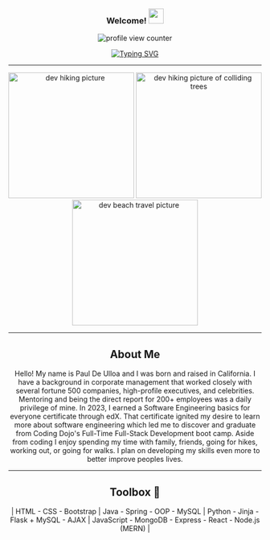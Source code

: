 <!-- Header -->
<h3 align="center">
  Welcome! 
  <img src= "https://github.com/PaulDeUlloa/PaulDeUlloa/assets/135933615/e7af9c9a-7633-4b9a-b09f-e672b22c654d" width = 30px> 
  
</h3>

<!-- Profile View Counter -->
<p align="center"> 
  <img src="https://komarev.com/ghpvc/?username=PaulDeUlloa&label=Paul's%20profile%20views&color=brightgreen&style=for-the-badge" alt="profile view counter" />
</p>

<!-- Type Writing -->
<div align="center">
  <a href="https://git.io/typing-svg"><img src="https://readme-typing-svg.demolab.com?font=Sofia&duration=3000&pause=700&color=0CFF19&background=FFFFFF00&random=false&width=450&height=60&lines=%E2%9C%A8+Let's+make+a+positive+impact+on+peoples+lives+%E2%9C%A8;_____%F0%9F%8E%A7+Full-Stack+Software+Developer++%F0%9F%92%BB_____;______%F0%9F%92%9A%F0%9F%8C%B2Enjoy+your+time+here%F0%9F%8C%B2%F0%9F%92%9A______" alt="Typing SVG" /></a>
</div>

<hr>

<!-- Dev Pictures -->
<div display="flex" flex-direction="column" align="center" >
  <img src="https://github.com/PaulDeUlloa/PaulDeUlloa/assets/135933615/a255efb4-7b23-457f-a5c4-d537892de5e1" alt="dev hiking picture" width="250" height="250" />
  <img src="https://github.com/PaulDeUlloa/PaulDeUlloa/assets/135933615/68091345-209f-4dd7-aa7b-85608b2ebbbb" alt="dev hiking picture of colliding trees" width="250" height="250" />
  <img src="https://github.com/PaulDeUlloa/PaulDeUlloa/assets/135933615/dba2ea0a-73e6-4ba7-b2bd-28958ab95460" alt="dev beach travel picture" width="250" height="250" />
</div>

<hr>

<!-- About Me -->
<h2 align="center"> About Me </h2>
<div align="center">
  <p>
    Hello! My name is Paul De Ulloa and I was born and raised in California. I have a background in corporate management that worked closely with several fortune 500 companies, high-profile executives, and celebrities. Mentoring and being the direct report for 200+ employees was a daily        privilege of mine. In 2023, I earned a Software Engineering basics for everyone certificate through edX. That certificate ignited my desire to learn more about software engineering which led me to discover and graduate from Coding Dojo's Full-Time Full-Stack Development boot camp.        Aside from coding I enjoy spending my time with family, friends, going for hikes, working out, or going for walks. I plan on developing my skills even more to better improve peoples lives.
  </p>
</div>

<hr>

<!-- Tool Box -->
<h2 align="center"> Toolbox 🧰</h2>
<div align="center">
  <p>
   | HTML - CSS - Bootstrap | Java - Spring - OOP - MySQL | Python - Jinja - Flask + MySQL - AJAX | JavaScript - MongoDB - Express - React - Node.js (MERN) |
   </p>
</div>

<!-- Interests -->

<!-- How to reach me -->





<!---
PaulDeUlloa/PaulDeUlloa is a ✨ special ✨ repository because its `README.md` (this file) appears on your GitHub profile.
You can click the Preview link to take a look at your changes.
--->

